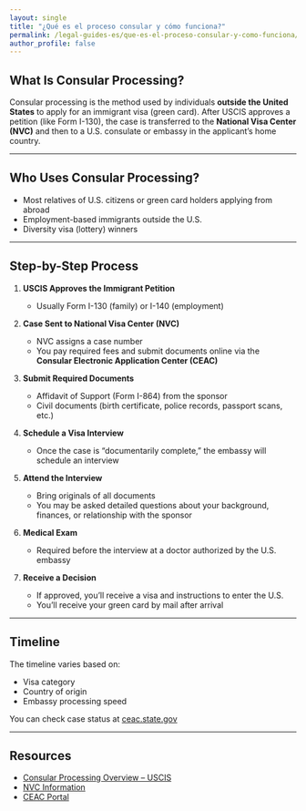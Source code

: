 ```yaml
---
layout: single
title: "¿Qué es el proceso consular y cómo funciona?"
permalink: /legal-guides-es/que-es-el-proceso-consular-y-como-funciona/
author_profile: false
---
```


## What Is Consular Processing?

Consular processing is the method used by individuals **outside the United States** to apply for an immigrant visa (green card). After USCIS approves a petition (like Form I-130), the case is transferred to the **National Visa Center (NVC)** and then to a U.S. consulate or embassy in the applicant’s home country.

---

## Who Uses Consular Processing?

- Most relatives of U.S. citizens or green card holders applying from abroad
- Employment-based immigrants outside the U.S.
- Diversity visa (lottery) winners

---

## Step-by-Step Process

1. **USCIS Approves the Immigrant Petition**
   - Usually Form I-130 (family) or I-140 (employment)

2. **Case Sent to National Visa Center (NVC)**
   - NVC assigns a case number  
   - You pay required fees and submit documents online via the **Consular Electronic Application Center (CEAC)**

3. **Submit Required Documents**
   - Affidavit of Support (Form I-864) from the sponsor  
   - Civil documents (birth certificate, police records, passport scans, etc.)

4. **Schedule a Visa Interview**
   - Once the case is “documentarily complete,” the embassy will schedule an interview

5. **Attend the Interview**
   - Bring originals of all documents  
   - You may be asked detailed questions about your background, finances, or relationship with the sponsor

6. **Medical Exam**
   - Required before the interview at a doctor authorized by the U.S. embassy

7. **Receive a Decision**
   - If approved, you’ll receive a visa and instructions to enter the U.S.  
   - You’ll receive your green card by mail after arrival

---

## Timeline

The timeline varies based on:
- Visa category
- Country of origin
- Embassy processing speed

You can check case status at [ceac.state.gov](https://ceac.state.gov/)

---

## Resources

- [Consular Processing Overview – USCIS](https://www.uscis.gov/green-card/consular-processing)
- [NVC Information](https://travel.state.gov/content/travel/en/us-visas/immigrate/nvc.html)
- [CEAC Portal](https://ceac.state.gov/)